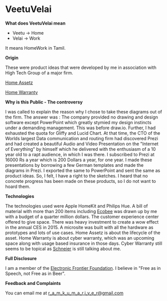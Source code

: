 # VeetuVelai

**What does VeetuVelai mean**

*  Veetu -> Home
*  Velai -> Work

It means HomeWork in Tamil.

**Origin**

These were product ideas that were developed by me in association with High Tech Group of a major firm.

[Home Assetz](
https://github.com/spacetracker-collab/VeetuVelai/blob/main/Home%20Assetz%201.0.png)

[Home Warranty](https://github.com/spacetracker-collab/VeetuVelai/blob/main/Home%20Warranty%201.0.png)





**Why is this Public - The controversy**

I was called to explain the reason why I chose to take  these diagrams out of the firm. The answer was : The company provided no drawing and design software except PowerPoint which greatly stymied my design instincts under a demanding management. This was before draw.io. Further, I had exhausted the quota for Gliffy and Lucid Chart. At that time, the 
CTO of the Worlds largest Data communication and routing firm had discovered Prezi and had created a beautiful Audio and Video Presentation on the "Internet of Everything" by himself which he delivered with the enthusiasm of a 10 year old to a rapt audience, in which I was there.  I subscribed to Prezi at 16000 Rs a year which is 200 Dollars a year, for one year. I made these presentations by borrowing a few German templates and made the diagrams in Prezi. I exported the same to PowerPoint and sent the same as product ideas. So, I felt, I have a right to the sketches. I heard that no concrete progress has been made on these products, so I do not want to hoard them.

**Technologies**

The technologies used were Apple HomeKit and Philips Hue. A bill of material with more than 200 items including [Ecobee](https://www.ecobee.com/en-us/) was drawn up by me with a budget of a quarter million dollars. The customer experience center offered to give space. There was heavy investment to create a wow effect in the annual CES in 2015. A microsite was built with all the hardware as prototypes and lots of use cases. Home Assetz is about the lifecycle of the asset. Home Warranty is about cyber warranty, which was an upcoming space along with usage based insurance in those days. Cyber Warranty still seems to be topical as [Schneier](https://www.schneier.com/blog/archives/2020/03/on_cyber_warran.html) is still talking about me.


**Full Disclosure**

I am a member of the [Electronic Frontier Foundation](https://www.eff.org/). I believe in "Free as in Speech, not Free as in Beer".

**Feedback and Complaints**

You can email me at r_a_m_k_u_m_a_r.i_y_e_r@gmail.com



